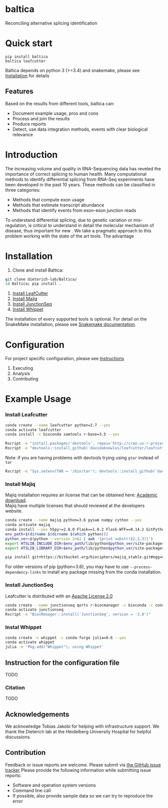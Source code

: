 # baltica

Reconciling alternative splicing identification

# Quick start

`pip install baltica`  
`baltica leafcutter ` 

Baltica depends on python 3 (>=3.4) and snakemake, please see [Installation](Installation) for details

## Features

Based on the results from different tools, baltica can:

- Document example usage, pros and cons  
- Process and join the results  
- Produce reports  
- Detect, use data integration methods, events with clear biological relevance  

# Introduction 

The increasing volume and quality in RNA-Sequencing data has reveled the importance of correct splicing to human health.
Many computational methods to identify differential splicing from RNA-Seq experiments have been developed in the past 10
 years. These methods can be classified in three categories:
- Methods that compute exon usage  
- Methods that estimate transcript abundance  
- Methods that identify events from exon-exon junction reads   



To understand differential splicing, due to genetic variation or mis-regulation, is critical to understand in detail
 the molecular mechanism of disease, thus important for new . We take a pragmatic approach to this problem working with
 the state of the art tools. The advantage 

# Installation

1) Clone and install Baltica:  
 ```bash
 git clone dieterich-lab/Baltica/  
 cd Baltica; pip install .
```
1) [Install LeafCutter](#install-leafcutter)
1) [Install Majiq](#install-majiq)
1) [Install JunctionSeq](#install-junctionseq)
1) [Install Whippet](#instal-whippet)

The installation of every supported tools is optional. For detail on the SnakeMake installation, please see
 [Snakemake documentation](https://snakemake.readthedocs.io/en/stable/getting_started/installation.html).

# Configuration

For project specific configuration, please see [Instructions](#Instruction_for_the_configuration_file)

1) Executing 
1) Analysis
1) Contributing

# Example Usage


### Install Leafcutter
```bash
conda create --name leafcutter python=2.7 --yes
conda activate leafcutter
conda install -c bioconda samtools r-base=3.5 --yes

Rscript -e "install.packages('devtools', repos='http://cran.us.r-project.org')"
Rscript -e "devtools::install_github('davidaknowles/leafcutter/leafcutter')"
```
Note: if you are having problems with devtools trying using `gtar` instead of `tar`
```bash
Rscript -e "Sys.setenv(TAR = '/bin/tar'); devtools::install_github('davidaknowles/leafcutter/leafcutter')"
```


### Install Majiq

Majiq installation requires an license that can be obtained here:
[Academic download](https://majiq.biociphers.org/app_download/).   
Majiq have multiple licenses that should reviewed at the developers website.

```bash
conda create --name majiq python=3.6 pysam numpy cython --yes
conda activate majiq
conda install --yes h5py>=2.8.0 Flask==1.0.2 Flask-WTF==0.14.2 GitPython>=2.1.11 gunicorn==19.9.0 psutil>=5.4.8 h5py>=2.8.0 scipy>=1.1.0 
env_path=$(dirname $(dirname $(which python)))
python_ver=$(python --version 2>&1 | awk '{print substr($2,1,3)}')
export HTSLIB_INCLUDE_DIR=$env_path/lib/python$python_ver/site-packages/pysam/include/htslib/
export HTSLIB_LIBRARY_DIR=$env_path/lib/python$python_ver/site-packages/pysam/include/htslib/htslib/

pip install git+https://bitbucket.org/biociphers/majiq_stable.git#egg=majiq
```

For older versions of pip (python<3.6), you may have to use `--process-dependency-links` to install any package missing 
from the conda installation. 

### Install JunctionSeq
Leafcutter is distributed with an [Apache License 2.0](https://github.com/davidaknowles/leafcutter/blob/master/LICENSE)

```bash
conda create --name junctionseq qorts r-biocmanager -c bioconda -c conda-forge --yes  
conda activate junctionseq
Rscript -e "BiocManager::install('JunctionSeq', version = '3.8')"
```

### Instal Whippet

```bash
conda create -n whippet -c conda-forge julia=0.6 --yes 
conda activate whippet
julia -e 'Pkg.add("Whippet"); using Whippet'
```

## Instruction for the configuration file
TODO

### Citation
TODO

## Acknowledgements

We acknowledge Tobias Jakobi for helping with infrastructure support. We thank the Dieterich lab at the Heidelberg 
University Hospital for helpful discussions. 

## Contribution

Feedback or issue reports are welcome. Please submit via [the GitHub issue tracker](https://github.com/dieterich-lab/Baltica/issues)
Please provide the following information while submitting issue reports:
- Software and operation system versions
- Command line call
- If possible, also provide sample data so we can try to reproduce the error